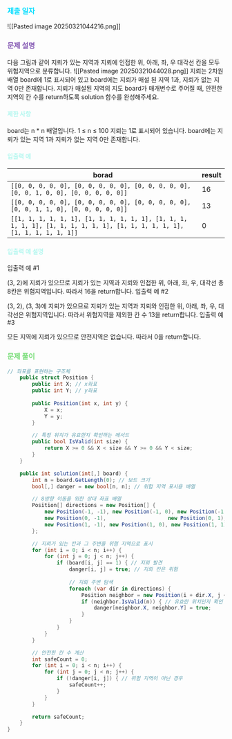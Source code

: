 ### <font color="00DDFF">제출 일자 </font>

![[Pasted image 20250321044216.png]]

### <font color="#8458B3">문제 설명</font>

다음 그림과 같이 지뢰가 있는 지역과 지뢰에 인접한 위, 아래, 좌, 우 대각선 칸을 모두 위험지역으로 분류합니다.
![[Pasted image 20250321044028.png]]
지뢰는 2차원 배열 board에 1로 표시되어 있고 board에는 지뢰가 매설 된 지역 1과, 지뢰가 없는 지역 0만 존재합니다.
지뢰가 매설된 지역의 지도 board가 매개변수로 주어질 때, 안전한 지역의 칸 수를 return하도록 solution 함수를 완성해주세요.

#### <font color="#b2f7ef">제한 사항</font>

board는 n * n 배열입니다.
1 ≤ n ≤ 100
지뢰는 1로 표시되어 있습니다.
board에는 지뢰가 있는 지역 1과 지뢰가 없는 지역 0만 존재합니다.


#### <font color="#b2f7ef">입출력 예</font>


| borad                                                                                                                      | result |
| -------------------------------------------------------------------------------------------------------------------------- | ------ |
| `[[0, 0, 0, 0, 0], [0, 0, 0, 0, 0], [0, 0, 0, 0, 0], [0, 0, 1, 0, 0], [0, 0, 0, 0, 0]]`                                    | 16     |
| `[[0, 0, 0, 0, 0], [0, 0, 0, 0, 0], [0, 0, 0, 0, 0], [0, 0, 1, 1, 0], [0, 0, 0, 0, 0]]`                                    | 13     |
| `[[1, 1, 1, 1, 1, 1], [1, 1, 1, 1, 1, 1], [1, 1, 1, 1, 1, 1], [1, 1, 1, 1, 1, 1], [1, 1, 1, 1, 1, 1], [1, 1, 1, 1, 1, 1]]` | 0      |


#### <font color="#b2f7ef">입출력 예 설명</font>

입출력 예 #1

(3, 2)에 지뢰가 있으므로 지뢰가 있는 지역과 지뢰와 인접한 위, 아래, 좌, 우, 대각선 총 8칸은 위험지역입니다. 따라서 16을 return합니다.
입출력 예 #2

(3, 2), (3, 3)에 지뢰가 있으므로 지뢰가 있는 지역과 지뢰와 인접한 위, 아래, 좌, 우, 대각선은 위험지역입니다. 따라서 위험지역을 제외한 칸 수 13을 return합니다.
입출력 예 #3

모든 지역에 지뢰가 있으므로 안전지역은 없습니다. 따라서 0을 return합니다.

### <font color="#77dd77">문제 풀이</font>
```cs
// 좌표를 표현하는 구조체
    public struct Position {
        public int X; // x좌표
        public int Y; // y좌표
        
        public Position(int x, int y) {
            X = x;
            Y = y;
        }

        // 특정 위치가 유효한지 확인하는 메서드
        public bool IsValid(int size) {
            return X >= 0 && X < size && Y >= 0 && Y < size;
        }
    }

    public int solution(int[,] board) {
        int n = board.GetLength(0); // 보드 크기
        bool[,] danger = new bool[n, n]; // 위험 지역 표시용 배열

        // 8방향 이동을 위한 상대 좌표 배열
        Position[] directions = new Position[] {
            new Position(-1, -1), new Position(-1, 0), new Position(-1, 1),
            new Position(0, -1),                    new Position(0, 1),
            new Position(1, -1), new Position(1, 0), new Position(1, 1)
        };

        // 지뢰가 있는 칸과 그 주변을 위험 지역으로 표시
        for (int i = 0; i < n; i++) {
            for (int j = 0; j < n; j++) {
                if (board[i, j] == 1) { // 지뢰 발견
                    danger[i, j] = true; // 지뢰 칸은 위험
                    
                    // 지뢰 주변 탐색
                    foreach (var dir in directions) {
                        Position neighbor = new Position(i + dir.X, j + dir.Y);
                        if (neighbor.IsValid(n)) { // 유효한 위치인지 확인
                            danger[neighbor.X, neighbor.Y] = true;
                        }
                    }
                }
            }
        }

        // 안전한 칸 수 계산
        int safeCount = 0;
        for (int i = 0; i < n; i++) {
            for (int j = 0; j < n; j++) {
                if (!danger[i, j]) { // 위험 지역이 아닌 경우
                    safeCount++;
                }
            }
        }

        return safeCount;
    }
}
```





